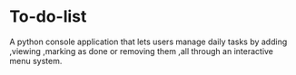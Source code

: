 # To-do-list
A python console application that lets users manage daily tasks by adding ,viewing ,marking as done or removing them ,all through an interactive menu system.
